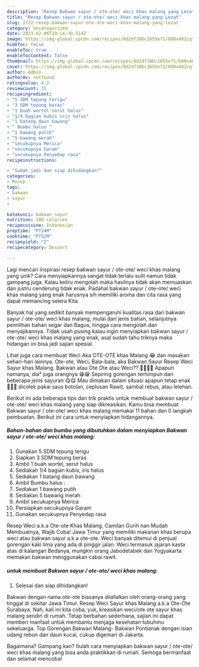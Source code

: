 ```yaml
---
description: "Resep Bakwan sayur / ote-ote/ weci khas malang yang Lezat"
title: "Resep Bakwan sayur / ote-ote/ weci khas malang yang Lezat"
slug: 2722-resep-bakwan-sayur-ote-ote-weci-khas-malang-yang-lezat
category: Uncategorized
date: 2023-02-06T19:14:30.514Z
image: https://img-global.cpcdn.com/recipes/0d2df38bc1655e71/680x482cq70/bakwan-sayur-ote-ote-weci-khas-malang-foto-resep-utama.jpg
hideToc: false
enableToc: true
enableTocContent: false
thumbnail: https://img-global.cpcdn.com/recipes/0d2df38bc1655e71/680x482cq70/bakwan-sayur-ote-ote-weci-khas-malang-foto-resep-utama.jpg
cover: https://img-global.cpcdn.com/recipes/0d2df38bc1655e71/680x482cq70/bakwan-sayur-ote-ote-weci-khas-malang-foto-resep-utama.jpg
author: Admin
authorAv: notfound
ratingvalue: 4.2
reviewcount: 15
recipeingredient:
- "5 SDM tepung terigu"
- "3 SDM tepung beras"
- "1 buah wortel serut halus"
- "1/4 bagian kubis iris halus"
- "1 batang daun bawang"
- " Bumbu halus "
- "1 bawang putih"
- "5 bawang merah"
- "secukupnya Merica"
- "secukupnya Garam"
- "secukupnya Penyedap rasa"
recipeinstructions:

- "Sudah jadi dan siap dihidangkan!"
categories:
- Resep
tags:
- bakwan
- sayur
- 

katakunci: bakwan sayur  
nutrition: 188 calories
recipecuisine: Indonesian
preptime: "PT24M"
cooktime: "PT52M"
recipeyield: "2"
recipecategory: Dessert

---
```





Lagi mencari inspirasi resep bakwan sayur / ote-ote/ weci khas malang yang unik? Cara menyiapkannya sangat tidak terlalu sulit namun tidak gampang juga. Kalau keliru mengolah maka hasilnya tidak akan memuaskan dan justru cenderung tidak enak. Padahal bakwan sayur / ote-ote/ weci khas malang yang enak harusnya sih memiliki aroma dan cita rasa yang dapat memancing selera Kita.





Banyak hal yang sedikit banyak mempengaruhi kualitas rasa dari bakwan sayur / ote-ote/ weci khas malang, mulai dari jenis bahan, selanjutnya pemilihan bahan segar dan Bagus, hingga cara mengolah dan menyajikannya. Tidak usah pusing kalau ingin menyiapkan bakwan sayur / ote-ote/ weci khas malang yang enak,      asal sudah tahu triknya maka hidangan ini bisa jadi sajian spesial.














Lihat juga cara membuat Weci Aka OTE-OTE khas Malang 😂 dan masakan sehari-hari lainnya. Ote-ote, Weci, Bala-bala, aka Bakwan Sayur Resep Weci Sayur khas Malang. Bakwan atau Ote Ote atau Weci?? 🤷🏻🤷🏻 Apapun namanya, dia² juga orangnya 😁😁 Sepiring gorengan terhimpun dari beberapa jenis sayuran 😋😋 Mau dimakan dalam situasi apapun tetap enak 🤩🤩🤩 dicolek pakai saus botolan, ceplusan Rawit, sambal rebus, atau lelehan.






Berikut ini ada beberapa tips dan trik praktis untuk membuat bakwan sayur / ote-ote/ weci khas malang yang siap dikreasikan. Kamu bisa membuat Bakwan sayur / ote-ote/ weci khas malang memakai 11 bahan dan 0 langkah pembuatan. Berikut ini cara untuk menyiapkan hidangannya.

<!--inarticleads1-->

##### Bahan-bahan dan bumbu yang dibutuhkan dalam menyiapkan Bakwan sayur / ote-ote/ weci khas malang:

1. Gunakan 5 SDM tepung terigu
1. Siapkan 3 SDM tepung beras
1. Ambil 1 buah wortel, serut halus
1. Sediakan 1/4 bagian kubis, iris halus
1. Sediakan 1 batang daun bawang
1. Ambil  Bumbu halus :
1. Sediakan 1 bawang putih
1. Sediakan 5 bawang merah
1. Ambil secukupnya Merica
1. Persiapkan secukupnya Garam
1. Gunakan secukupnya Penyedap rasa


Resep Weci a.k.a Ote-ote Khas Malang, Camilan Gurih nan Mudah Membuatnya, Wajib Coba! Jawa Timur yang memiliki makanan khas berupa weci atau bakwan sayur a.k.a ote-ote. Weci banyak ditemui di penjual gorengan kaki lima yang ada di pinggir jalan. Weci termasuk jajaran kasta atas di kalangan Bedanya, mungkin orang Jabodetabek dan Yogyakarta memakan bakwan menggunakan cabai rawit. 

<!--inarticleads2-->

#####  untuk membuat Bakwan sayur / ote-ote/ weci khas malang:


1. Selesai dan siap dihidangkan!

Bakwan dengan nama ote-ote biasanya dilafalkan oleh orang-orang yang tinggal di sekitar Jawa Timur. Resep Weci Sayur khas Malang a.k.a Ote-Ote Surabaya. Nah, kali ini kita coba, yuk, kreasikan weci/ote ote sayur khas malang sendiri di rumah. Tetap berbahan sederhana, sajian ini dapat memberi manfaat untuk membantu menjaga kesehatan tubuhmu sekeluarga. Top Gorengan Bakwan Malang- Bakwan Pontianak dengan isian udang rebon dan daun kucai, cukup digemari di Jakarta. 

Bagaimana? Gampang kan? Itulah cara menyiapkan bakwan sayur / ote-ote/ weci khas malang yang bisa anda praktikkan di rumah. Semoga bermanfaat dan selamat mencoba!

